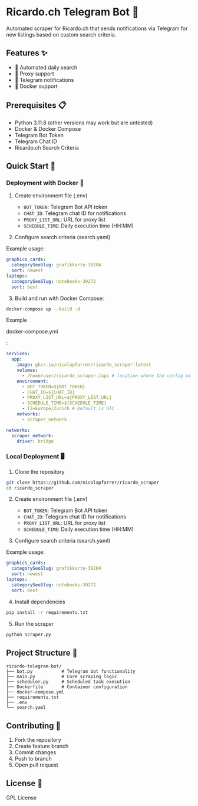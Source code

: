 # Ricardo.ch Telegram Bot 🤖

Automated scraper for Ricardo.ch that sends notifications via Telegram for new listings based on custom search criteria.

## Features ✨

- 🔄 Automated daily search
- 🔐 Proxy support
- 📱 Telegram notifications
- 🐳 Docker support

## Prerequisites 📋

- Python 3.11.8 (other versions may work but are untested)
- Docker & Docker Compose
- Telegram Bot Token
- Telegram Chat ID
- Ricardo.ch Search Criteria

## Quick Start 🚀

### Deployment with Docker 🐳

1. Create environment file (.env)
   - `BOT_TOKEN`: Telegram Bot API token
   - `CHAT_ID`: Telegram chat ID for notifications
   - `PROXY_LIST_URL`: URL for proxy list
   - `SCHEDULE_TIME`: Daily execution time (HH:MM)

2. Configure search criteria (search.yaml)

Example usage:
```yaml
graphics_cards:
  categorySeoSlug: grafikkarte-39204
  sort: newest
laptops:
  categorySeoSlug: notebooks-39272
  sort: best
```

3. Build and run with Docker Compose:
```bash
docker-compose up --build -d
```

Example 

docker-compose.yml

:
```yaml
services:
  app:
    image: ghcr.io/nicolapfarrer/ricardo_scraper:latest
    volumes:
      - /home/user/ricardo_scraper:/app # location where the config will live
    environment:
      - BOT_TOKEN=${BOT_TOKEN}
      - CHAT_ID=${CHAT_ID}
      - PROXY_LIST_URL=${PROXY_LIST_URL}
      - SCHEDULE_TIME=${SCHEDULE_TIME}
      - TZ=Europe/Zurich # Default is UTC
    networks:
      - scraper_network

networks:
  scraper_network:
    driver: bridge
```

### Local Deployment 🖥️

1. Clone the repository
```bash
git clone https://github.com/nicolapfarrer/ricardo_scraper
cd ricardo_scraper
```

2. Create environment file (.env)
   - `BOT_TOKEN`: Telegram Bot API token
   - `CHAT_ID`: Telegram chat ID for notifications
   - `PROXY_LIST_URL`: URL for proxy list
   - `SCHEDULE_TIME`: Daily execution time (HH:MM)

3. Configure search criteria (search.yaml)

Example usage:
```yaml
graphics_cards:
  categorySeoSlug: grafikkarte-39204
  sort: newest
laptops:
  categorySeoSlug: notebooks-39272
  sort: best
```

4. Install dependencies
```bash
pip install -r requirements.txt
```

5. Run the scraper
```bash
python scraper.py
```

## Project Structure 📁

```
ricardo-telegram-bot/
├── bot.py           # Telegram bot functionality
├── main.py          # Core scraping logic
├── scheduler.py     # Scheduled task execution
├── Dockerfile       # Container configuration
├── docker-compose.yml
├── requirements.txt
├── .env
└── search.yaml
```

## Contributing 🤝

1. Fork the repository
2. Create feature branch
3. Commit changes
4. Push to branch
5. Open pull request

## License 📄

GPL License 